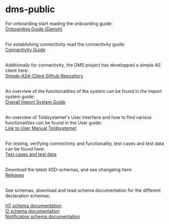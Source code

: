 # dms-public
For onboarding start reading the onboarding guide: <br/>
[Onboarding Guide (Danish)](https://github.com/skat/dms-public/raw/master/Onboarding%20Documents/OnboardingGuideToldsystemet.docx) <br/><br/>

For establishing connectivity read the connectivity guide: <br/>
[Connectivity Guide](https://github.com/skat/dms-public/raw/master/Onboarding%20Documents/ConnectivityGuide.docx) <br/><br/>

Additionally for connectivity, the DMS project has developped a simple AS client here: <br/>
[Simple-AS4-Client Github Repository](https://github.com/skat/simple-as4-client) <br/><br/>

An overview of the functionalities of the system can be found in the import system guide: <br/>
[Overall Import System Guide](https://github.com/skat/dms-public/raw/master/Onboarding%20Documents/ImportSystemGuide.docx) <br/><br/>

An overview of Toldsystemet's User Interface and how to find various functionalities can be found in the User guide: <br/>
[Link to User Manual Toldsystemet](https://github.com/skat/dms-public/blob/master/Onboarding%20Documents/BrugerManual/BrugermanualToldsystemet.pdf) <br/><br/>

For testing, verifying connectivity and functionality, test cases and test data can be found here: <br/>
[Test cases and test data](https://skat.github.io/dms-public/test-data) <br/><br/>


Download the latest XSD-schemas, and see changelog here: <br/>
[Releases](https://github.com/skat/dms-public/releases/) <br/><br/>

See schemas, download and read schema documentation for the different declaration schemas: <br/>

[H7 schema documentation](https://github.com/skat/dms-public/tree/master/H7%20XSDs) <br/>
[I2 schema documentation](https://github.com/skat/dms-public/tree/master/I2%20XSDs) <br/>
[Notification schema documentation](https://github.com/skat/dms-public/tree/master/Notification%20XSDs) <br/>


